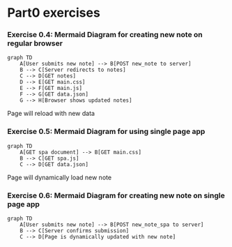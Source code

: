 # Part0 exercises
### Exercise 0.4: Mermaid Diagram for creating new note on regular browser
```mermaid
graph TD
    A[User submits new note] --> B[POST new_note to server]
    B --> C[Server redirects to notes]
    C --> D[GET notes]
    D --> E[GET main.css]
    E --> F[GET main.js]
    F --> G[GET data.json]
    G --> H[Browser shows updated notes]
```
Page will reload with new data

### Exercise 0.5: Mermaid Diagram for using single page app
```mermaid
graph TD
    A[GET spa document] --> B[GET main.css]
    B --> C[GET spa.js]
    C --> D[GET data.json]
```
 Page will dynamically load new note
 
### Exercise 0.6: Mermaid Diagram for creating new note on single page app
```mermaid
graph TD
    A[User submits new note] --> B[POST new_note_spa to server]
    B --> C[Server confirms submission]
    C --> D[Page is dynamically updated with new note]
```
